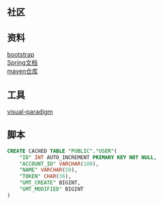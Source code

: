 ## 社区

## 资料
[bootstrap](https://v3.bootcss.com/getting-started/)  
[Spring文档](https://spring.io/guides/)   
[maven仓库](https://mvnrepository.com/)

## 工具
[visual-paradigm](https://www.visual-paradigm.com/cn/)

## 脚本
```sql
CREATE CACHED TABLE "PUBLIC"."USER"(
    "ID" INT AUTO_INCREMENT PRIMARY KEY NOT NULL,
    "ACCOUNT_ID" VARCHAR(100),
    "NAME" VARCHAR(50),
    "TOKEN" CHAR(36),
    "GMT_CREATE" BIGINT,
    "GMT_MODIFIED" BIGINT
)
```